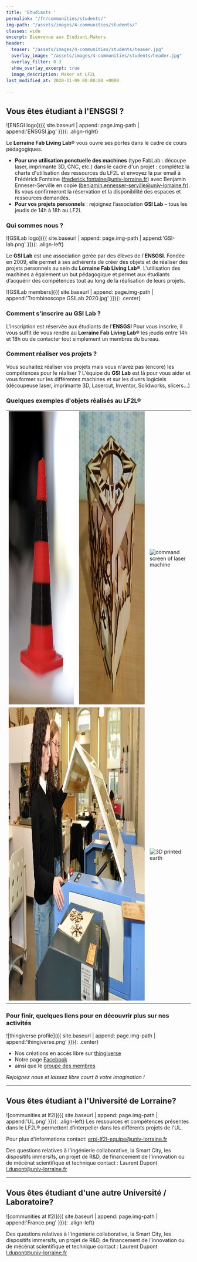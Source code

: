```yaml
---
title: 'Etudiants '
permalink: "/fr/communities/students/"
img-path: "/assets/images/4-communities/students/"
classes: wide
excerpt: Bienvenue aux Etudiant-Makers
header:
  teaser: "/assets/images/4-communities/students/teaser.jpg"
  overlay_image: "/assets/images/4-communities/students/header.jpg"
  overlay_filter: 0.3
  show_overlay_excerpt: true
  image_description: Maker at LF2L
last_modified_at: 2020-11-09 00:00:00 +0000

---
```



## Vous êtes étudiant à l'ENSGSI ?
![ENSGI logo]({{ site.baseurl | append: page.img-path | append:'ENSGSI.jpg' }}){: .align-right}

Le **Lorraine Fab Living Lab®** vous ouvre ses portes dans le cadre de cours pédagogiques.
- **Pour une utilisation ponctuelle des machines** (type FabLab : découpe laser, imprimante 3D, CNC, etc.) dans le cadre d'un projet : complétez la charte d'utilisation des ressources du LF2L et envoyez là par email à Frédérick Fontaine (<frederick.fontaine@univ-lorraine.fr>) avec Benjamin Enneser-Serville en copie (<benjamin.ennesser-serville@univ-lorraine.fr>). Ils vous confirmeront la réservation et la disponibilité des espaces et ressources demandés.
- **Pour vos projets personnels** : rejoignez l’association **GSI Lab** – tous les jeudis de 14h à 18h au LF2L

### Qui sommes nous ?
![GSILab logo]({{ site.baseurl | append: page.img-path | append:'GSI-lab.png' }}){: .align-left}

Le **GSI Lab** est une association gérée par des élèves de l'**ENSGSI**. Fondée en 2009, elle permet à ses adhérents de créer des objets et de réaliser des projets personnels au sein du **Lorraine Fab Living Lab®**. L'utilisation des machines a également un but pédagogique et permet aux étudiants d’acquérir des compétences tout au long de la réalisation de leurs projets.

![GSILab members]({{ site.baseurl | append: page.img-path | append:'Trombinoscope GSILab 2020.jpg' }}){: .center}

### Comment s'inscrire au GSI Lab ?
L'inscription est réservée aux étudiants de l'**ENSGSI**
Pour vous inscrire, il vous suffit de vous rendre au **Lorraine Fab Living Lab®** les jeudis entre 14h et 18h ou de contacter tout simplement un membres du bureau.

### Comment réaliser vos projets ?
Vous souhaitez réaliser vos projets mais vous n'avez pas (encore) les compétences pour le réaliser ? L'équipe du **GSI Lab** est là pour vous aider et vous former sur les différentes machines et sur les divers logiciels (découpeuse laser, imprimante 3D, Lasercut, Inventor, Solidworks, slicers...)

### Quelques exemples d'objets réalisés au **LF2L®**

<table>
	<tr>
		<td>
			<img src="/assets/images/4-communities/students/plot.jpg" alt="3D printed stuff" width="800" height="800" />
		</td>
		<td>
			<img src="/assets/images/4-communities/students/candle_holder.jpg" alt="wood candle holder" width="800" height="800" />
		</td>
		<td>
			<img src="/assets/images/4-communities/students/laser_screen.jpg" alt="command screen of laser machine" width="800" height="800" />
		</td>
	</tr>
	<tr>
		<td colspan="2">
			<img src="/assets/images/4-communities/students/laser.jpg" alt="laser machines" width="1600" height="800" />
		</td>
		<td>
			<img src="/assets/images/4-communities/students/earth.jpg" alt="3D printed earth" width="800" height="800" />
		</td>
	</tr>
</table>

### Pour finir, quelques liens pour en découvrir plus sur nos activités

![thingiverse profile]({{ site.baseurl | append: page.img-path | append:'thingiverse.png' }}){: .center}

- Nos créations en accès libre sur [thingiverse](https://www.thingiverse.com/gsilab/designs)
- Notre page [Facebook](https://www.facebook.com/gsilab.ensgsi)
- ainsi que le [groupe des membres](https://www.facebook.com/groups/lesmakersdugsilab/)

*Rejoignez nous et laissez libre court à votre imagination !*

--------------

## Vous êtes étudiant à l'Université de Lorraine?

![communities at lf2l]({{ site.baseurl | append: page.img-path | append:'UL.png' }}){: .align-left}
Les ressources et compétences présentes dans le LF2L® permettent d’interpeller dans les différents projets de l'UL.

Pour plus d'informations contact: <erpi-lf2l-equipe@univ-lorraine.fr>

Des questions relatives à l'ingénierie collaborative, la Smart City, les dispositifs immersifs, un projet de R&D, de financement de l'innovation ou de mécénat scientifique et technique contact : Laurent Dupont <l.dupont@univ-lorraine.fr>

--------------

## Vous êtes étudiant d'une autre Université / Laboratoire?

![communities at lf2l]({{ site.baseurl | append: page.img-path | append:'France.png' }}){: .align-left}

Des questions relatives à l'ingénierie collaborative, la Smart City, les dispositifs immersifs, un projet de R&D, de financement de l'innovation ou de mécénat scientifique et technique contact : Laurent Dupont <l.dupont@univ-lorraine.fr>
